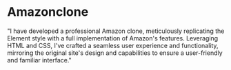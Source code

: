 # Amazonclone
"I have developed a professional Amazon clone, meticulously replicating the Element style with a full implementation of Amazon's features. Leveraging HTML and CSS, I've crafted a seamless user experience and functionality, mirroring the original site's design and capabilities to ensure a user-friendly and familiar interface."
